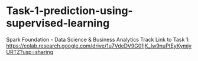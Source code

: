 # Task-1-prediction-using-supervised-learning
Spark Foundation - Data Science &amp; Business Analytics Track
Link to Task 1: https://colab.research.google.com/drive/1u7VdeDV9G0fjK_Iw9nuPtEyKymjvURTZ?usp=sharing
